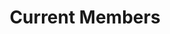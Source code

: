 ---
layout: page
title: Current Members
show_sidebar: false
hide_footer: false
hero_height: is-small
permalink: /current/
# hero_image: /img/team/group/2023_info_day.jpg
gallery: people
---